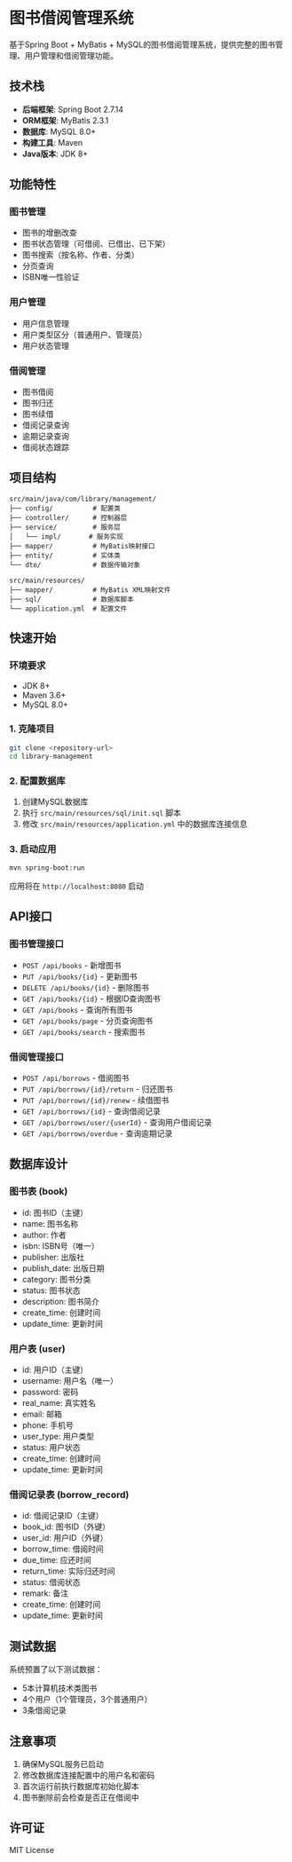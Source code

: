 # 图书借阅管理系统

基于Spring Boot + MyBatis + MySQL的图书借阅管理系统，提供完整的图书管理、用户管理和借阅管理功能。

## 技术栈

- **后端框架**: Spring Boot 2.7.14
- **ORM框架**: MyBatis 2.3.1
- **数据库**: MySQL 8.0+
- **构建工具**: Maven
- **Java版本**: JDK 8+

## 功能特性

### 图书管理
- 图书的增删改查
- 图书状态管理（可借阅、已借出、已下架）
- 图书搜索（按名称、作者、分类）
- 分页查询
- ISBN唯一性验证

### 用户管理
- 用户信息管理
- 用户类型区分（普通用户、管理员）
- 用户状态管理

### 借阅管理
- 图书借阅
- 图书归还
- 图书续借
- 借阅记录查询
- 逾期记录查询
- 借阅状态跟踪

## 项目结构

```
src/main/java/com/library/management/
├── config/          # 配置类
├── controller/      # 控制器层
├── service/         # 服务层
│   └── impl/       # 服务实现
├── mapper/          # MyBatis映射接口
├── entity/          # 实体类
└── dto/             # 数据传输对象

src/main/resources/
├── mapper/          # MyBatis XML映射文件
├── sql/             # 数据库脚本
└── application.yml  # 配置文件
```

## 快速开始

### 环境要求
- JDK 8+
- Maven 3.6+
- MySQL 8.0+

### 1. 克隆项目
```bash
git clone <repository-url>
cd library-management
```

### 2. 配置数据库
1. 创建MySQL数据库
2. 执行 `src/main/resources/sql/init.sql` 脚本
3. 修改 `src/main/resources/application.yml` 中的数据库连接信息

### 3. 启动应用
```bash
mvn spring-boot:run
```

应用将在 `http://localhost:8080` 启动

## API接口

### 图书管理接口
- `POST /api/books` - 新增图书
- `PUT /api/books/{id}` - 更新图书
- `DELETE /api/books/{id}` - 删除图书
- `GET /api/books/{id}` - 根据ID查询图书
- `GET /api/books` - 查询所有图书
- `GET /api/books/page` - 分页查询图书
- `GET /api/books/search` - 搜索图书

### 借阅管理接口
- `POST /api/borrows` - 借阅图书
- `PUT /api/borrows/{id}/return` - 归还图书
- `PUT /api/borrows/{id}/renew` - 续借图书
- `GET /api/borrows/{id}` - 查询借阅记录
- `GET /api/borrows/user/{userId}` - 查询用户借阅记录
- `GET /api/borrows/overdue` - 查询逾期记录

## 数据库设计

### 图书表 (book)
- id: 图书ID（主键）
- name: 图书名称
- author: 作者
- isbn: ISBN号（唯一）
- publisher: 出版社
- publish_date: 出版日期
- category: 图书分类
- status: 图书状态
- description: 图书简介
- create_time: 创建时间
- update_time: 更新时间

### 用户表 (user)
- id: 用户ID（主键）
- username: 用户名（唯一）
- password: 密码
- real_name: 真实姓名
- email: 邮箱
- phone: 手机号
- user_type: 用户类型
- status: 用户状态
- create_time: 创建时间
- update_time: 更新时间

### 借阅记录表 (borrow_record)
- id: 借阅记录ID（主键）
- book_id: 图书ID（外键）
- user_id: 用户ID（外键）
- borrow_time: 借阅时间
- due_time: 应还时间
- return_time: 实际归还时间
- status: 借阅状态
- remark: 备注
- create_time: 创建时间
- update_time: 更新时间

## 测试数据

系统预置了以下测试数据：
- 5本计算机技术类图书
- 4个用户（1个管理员，3个普通用户）
- 3条借阅记录

## 注意事项

1. 确保MySQL服务已启动
2. 修改数据库连接配置中的用户名和密码
3. 首次运行前执行数据库初始化脚本
4. 图书删除前会检查是否正在借阅中

## 许可证

MIT License
